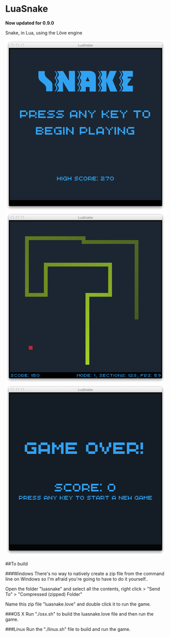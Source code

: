 LuaSnake
========
**Now updated for 0.9.0**

Snake, in Lua, using the Löve engine

![image](docs/title.png)
![image](docs/playing.png)
![image](docs/gameover.png)

##To build

###Windows
There's no way to natively create a zip file from the command line on Windows so I'm afraid you're going to have to do it yourself..

Open the folder "luasnake" and select all the contents, right click > "Send To" > "Compressed (zipped) Folder"

Name this zip file "luasnake.love" and double click it to run the game.

###OS X
Run "./osx.sh" to build the luasnake.love file and then run the game.

###Linux
Run the "./linux.sh" file to build and run the game.

